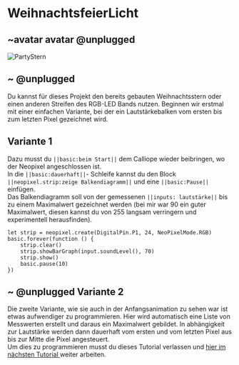 # WeihnachtsfeierLicht
## ~avatar avatar @unplugged
![PartyStern](https://github.com/r00b1nh00d/weihnachtsparty/blob/master/PartyStern3.gif?raw=true)

## ~ @unplugged
Du kannst für dieses Projekt den bereits gebauten Weihnachtsstern oder einen anderen Streifen des RGB-LED Bands nutzen. Beginnen wir erstmal mit einer einfachen Variante, bei der ein Lautstärkebalken vom ersten bis zum letzten Pixel gezeichnet wird.



## Variante 1
Dazu musst du ``||basic:beim Start||`` dem Calliope wieder beibringen, wo der Neopixel angeschlossen ist. <br>
In die ``||basic:dauerhaft||``- Schleife kannst du den Block ``||neopixel.strip:zeige Balkendiagramm||`` und eine ``||basic:Pause||`` einfügen. <br>
Das Balkendiagramm soll von der gemessenen ``||inputs: lautstärke||`` bis zu einem Maximalwert gezeichnet werden (bei mir war 90 ein guter Maximalwert, diesen kannst du von 255 langsam verringern und experimentell herausfinden).

```blocks
let strip = neopixel.create(DigitalPin.P1, 24, NeoPixelMode.RGB)
basic.forever(function () {
    strip.clear()
    strip.showBarGraph(input.soundLevel(), 70)
    strip.show()
    basic.pause(10)
})

```

##  ~ @unplugged Variante 2
Die zweite Variante, wie sie auch in der Anfangsanimation zu sehen war ist etwas aufwendiger zu programmieren. Hier wird automatisch eine Liste von Messwerten erstellt und daraus ein Maximalwert gebildet. In abhängigkeit zur Lautstärke werden dann dauerhaft vom ersten und vom letzten Pixel aus bis zur Mitte die Pixel angesteuert.<br>
Um dies zu programmieren musst du dieses Tutorial verlassen und [hier im nächsten Tutorial ](https://makecode.calliope.cc/#tutorial:https://github.com/r00b1nh00d/weihnachtsfeierlicht2) weiter arbeiten.









